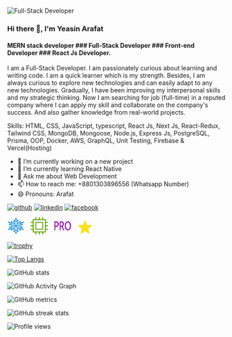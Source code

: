 ![Full-Stack Developer]([https://blog.talent500.co/wp-content/uploads/2023/09/d394de11-2b7f-4a72-a3e0-c876f7356a40_Main-1-1200x500.jpg](https://user-images.githubusercontent.com/84896803/252156851-2cc87e8e-16dc-4c9a-95b0-9d68448e0fa2.jpeg](https://blog.talent500.co/wp-content/uploads/2023/09/d394de11-2b7f-4a72-a3e0-c876f7356a40_Main-1-1200x500.jpg)))

### Hi there 👋, I'm Yeasin Arafat
#### MERN stack developer ### Full-Stack Developer ### Front-end Developer ### React Js Developer.


I am a Full-Stack Developer. I am passionately curious about learning and writing code. I am a quick learner which is my strength. Besides, I am always curious to explore new technologies and can easily adapt to any new technologies. Gradually, I have been improving my interpersonal skills and my strategic thinking. Now I am searching for job (full-time) in a reputed company where I can apply my skill and collaborate on the company's success. And also gather knowledge from real-world projects.

Skills: HTML, CSS, JavaScript, typescript, React Js, Next Js, React-Redux, Tailwind CSS, MongoDB, Mongoose, Node.js, Express Js, PostgreSQL, Prisma, OOP, Docker, AWS, GraphQL, Unit Testing, Firebase & Vercel(Hosting)

- 🔭 I’m currently working on a new project 
- 🌱 I’m currently learning React Native 
- 💬 Ask me about Web Development 
- 📫 How to reach me: +8801303896556 (Whatsapp Number) 
- 😄 Pronouns: Arafat 


[<img src='https://cdn.jsdelivr.net/npm/simple-icons@3.0.1/icons/github.svg' alt='github' height='40'>](https://github.com/leoarafat)  [<img src='https://cdn.jsdelivr.net/npm/simple-icons@3.0.1/icons/linkedin.svg' alt='linkedin' height='40'>](https://www.linkedin.com/in/https://www.linkedin.com/in/yeasin-arafat-84734a244//)  [<img src='https://cdn.jsdelivr.net/npm/simple-icons@3.0.1/icons/facebook.svg' alt='facebook' height='40'>](https://www.facebook.com/https://www.facebook.com/profile.php?id=100065181076417)  

<a href='https://archiveprogram.github.com/'><img src='https://raw.githubusercontent.com/acervenky/animated-github-badges/master/assets/acbadge.gif' width='40' height='40'></a> <a href='https://docs.github.com/en/developers'><img src='https://raw.githubusercontent.com/acervenky/animated-github-badges/master/assets/devbadge.gif' width='40' height='40'></a> <a href='https://github.com/pricing'><img src='https://raw.githubusercontent.com/acervenky/animated-github-badges/master/assets/pro.gif' width='40' height='40'></a> <a href='https://stars.github.com/'><img src='https://raw.githubusercontent.com/acervenky/animated-github-badges/master/assets/starbadge.gif' width='35' height='35'></a> 

[![trophy](https://github-profile-trophy.vercel.app/?username=leoarafat)](https://github.com/ryo-ma/github-profile-trophy)

[![Top Langs](https://github-readme-stats.vercel.app/api/top-langs/?username=leoarafat)](https://github.com/anuraghazra/github-readme-stats)

![GitHub stats](https://github-readme-stats.vercel.app/api?username=leoarafat&show_icons=true&count_private=true)  

![GitHub Activity Graph](https://activity-graph.herokuapp.com/graph?username=leoarafat)  

![GitHub metrics](https://metrics.lecoq.io/leoarafat)  

![GitHub streak stats](https://streak-stats.demolab.com/?user=leoarafat)  

![Profile views](https://gpvc.arturio.dev/leoarafat)  
